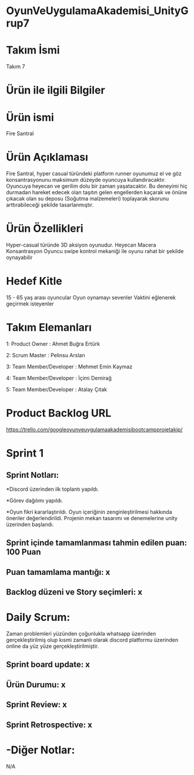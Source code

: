 # OyunVeUygulamaAkademisi_UnityGrup7
# Takım İsmi
Takım 7
# Ürün ile ilgili Bilgiler

# Ürün ismi
Fire Santral
# Ürün Açıklaması
Fire Santral, hyper casual türündeki platform runner oyunumuz el ve göz konsantrasyonunu maksimum düzeyde oyuncuya kullandıracaktır. Oyuncuya heyecan ve gerilim dolu bir zaman yaşatacaktır. Bu deneyimi hiç durmadan hareket edecek olan taşıtın gelen engellerden kaçarak ve önüne çıkacak olan su deposu (Soğutma malzemeleri) toplayarak skorunu arttırabileceği şekilde tasarlanmıştır.
# Ürün Özellikleri
Hyper-casual türünde 3D aksiyon oyunudur. 
Heyecan
Macera
Konsantrasyon
Oyuncu swipe kontrol mekaniği ile oyunu rahat bir şekilde oynayabilir

# Hedef Kitle
15 - 65 yaş arası oyuncular
Oyun oynamayı sevenler
Vaktini eğlenerek geçirmek isteyenler


# Takım Elemanları
1: Product Owner : Ahmet Buğra Ertürk

2: Scrum Master : Pelinsu Arslan

3: Team Member/Developer : Mehmet Emin Kaymaz

4: Team Member/Developer : İçimi Demirağ

5: Team Member/Developer : Atalay Çıtak


# Product Backlog URL
https://trello.com/googleoyunveuygulamaakademisibootcampprojetakip/

 # Sprint 1
## Sprint Notları: 

*Discord üzerinden ilk toplantı yapıldı.

*Görev dağılımı yapıldı. 

*Oyun fikri kararlaştırıldı. Oyun içeriğinin zenginleştirilmesi hakkında öneriler değerlendirildi. Projenin mekan tasarımı ve denemelerine unity üzerinden başlandı.

## Sprint içinde tamamlanması tahmin edilen puan: 100 Puan


## Puan tamamlama mantığı: x

## Backlog düzeni ve Story seçimleri: x

# Daily Scrum: 
Zaman problemleri yüzünden çoğunlukla whatsapp üzerinden gerçekleştirilmiş olup kısmi zamanlı olarak discord platformu üzerinden online da yüz yüze gerçekleştirilmiştir.

## Sprint board update: x

## Ürün Durumu: x

## Sprint Review: x

## Sprint Retrospective: x

# -Diğer Notlar:

N/A

